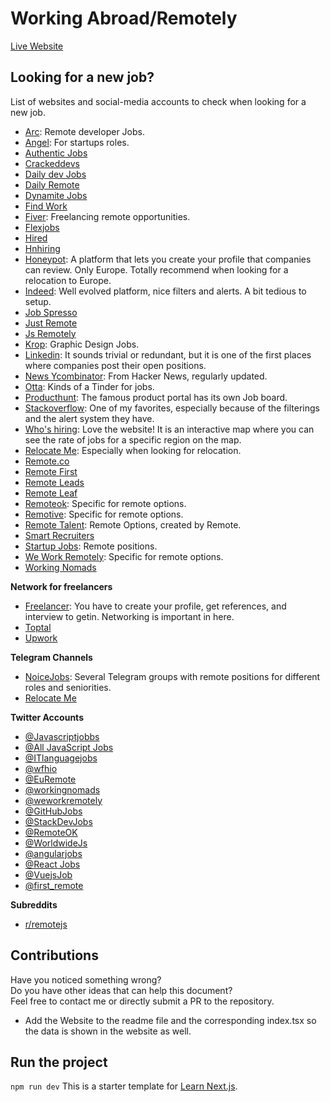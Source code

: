 # Working Abroad/Remotely

[Live Website](https://job-finder-mu.vercel.app/)

## Looking for a new job?

List of websites and social-media accounts to check when looking for a new job.

- [Arc](https://arc.dev/): Remote developer Jobs.
- [Angel](https://angel.co): For startups roles.
- [Authentic Jobs](https://authenticjobs.com/)
- [Crackeddevs](https://www.crackeddevs.com/)
- [Daily dev Jobs](https://dailydevjobs.com/)
- [Daily Remote](https://dailyremote.com)
- [Dynamite Jobs](https://www.dynamitejobs.com/)
- [Find Work](https://findwork.dev/)
- [Fiver](https://www.fiverr.com/): Freelancing remote opportunities.
- [Flexjobs](https://flexjobs.com/)
- [Hired](https://hired.com)
- [Hnhiring](https://hnhiring.com/)
- [Honeypot](https://www.honeypot.io/): A platform that lets you create your profile that companies can review. Only Europe. Totally recommend when looking for a relocation to Europe.
- [Indeed](indeed.com): Well evolved platform, nice filters and alerts. A bit tedious to setup. 
- [Job Spresso](https://jobspresso.co/)
- [Just Remote](https://justremote.co/)
- [Js Remotely](https://jsremotely.com)
- [Krop](https://www.krop.com/creative-jobs/): Graphic Design Jobs.
- [Linkedin](https://www.linkedin.com/jobs/): It sounds trivial or redundant, but it is one of the first places where companies post their open positions.
- [News Ycombinator](https://news.ycombinator.com/jobs): From Hacker News, regularly updated.
- [Otta](https://app.otta.com/): Kinds of a Tinder for jobs.
- [Producthunt](https://www.producthunt.com/jobs): The famous product portal has its own Job board.
- [Stackoverflow](https://stackoverflow.com/jobs): One of my favorites, especially because of the filterings and the alert system they have.
- [Who's hiring](https://whoishiring.io/): Love the website! It is an interactive map where you can see the rate of jobs for a specific region on the map.
- [Relocate Me](https://relocate.me/): Especially when looking for relocation.
- [Remote.co](https://remote.co/)
- [Remote First](https://remotefirst.digital/)
- [Remote Leads](https://remoteleads.io)
- [Remote Leaf](https://remoteleaf.com)
- [Remoteok](https://remoteok.io/): Specific for remote options.
- [Remotive](https://remotive.io/): Specific for remote options.
- [Remote Talent](https://remote.com/jobs): Remote Options, created by Remote.
- [Smart Recruiters](https://jobs.smartrecruiters.com/)
- [Startup Jobs](https://startup.jobs/): Remote positions.
- [We Work Remotely](https://weworkremotely.com/): Specific for remote options.
- [Working Nomads](https://www.workingnomads.co/jobs)

**Network for freelancers**

- [Freelancer](https://www.freelancer.com): You have to create your profile, get references, and interview to getin. Networking is important in here.
- [Toptal](https://www.toptal.com/)
- [Upwork](https://www.upwork.com/)

**Telegram Channels**

- [NoiceJobs](https://t.me/NoiceJobs): Several Telegram groups with remote positions for different roles and seniorities.
- [Relocate Me](https://t.me/relocateme)

**Twitter Accounts**

- [@Javascriptjobbs](https://twitter.com/Javascriptjobbs)
- [@All JavaScript Jobs](https://twitter.com/alljsjobs)
- [@ITlanguagejobs](https://twitter.com/ITlanguagejobs)
- [@wfhio](https://twitter.com/wfhio)
- [@EuRemote](https://twitter.com/EuRemote)
- [@workingnomads](https://twitter.com/workingnomads)
- [@weworkremotely](https://twitter.com/weworkremotely)
- [@GitHubJobs](https://twitter.com/GitHubJobs)
- [@StackDevJobs](https://twitter.com/StackDevJobs)
- [@RemoteOK](https://twitter.com/RemoteOK)
- [@WorldwideJs](https://twitter.com/WorldwideJs)
- [@angularjobs](https://twitter.com/angularjobs)
- [@React Jobs](https://twitter.com/42jobs_react)
- [@VuejsJob](https://twitter.com/VuejsJob)
- [@first_remote](https://twitter.com/first_remote)

**Subreddits**

- [r/remotejs](https://www.reddit.com/r/remotejs/)

## Contributions

Have you noticed something wrong? </br>
Do you have other ideas that can help this document? </br>
Feel free to contact me or directly submit a PR to the repository.

- Add the Website to the readme file and the corresponding index.tsx so the data is shown in the website as well.

## Run the project

`npm run dev`
This is a starter template for [Learn Next.js](https://nextjs.org/learn).
